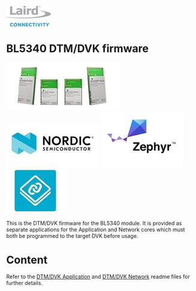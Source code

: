 [![Laird Connectivity](images/Laird_Connectivity_Logo.jpg)](https://www.lairdconnect.com/)
# BL5340 DTM/DVK firmware
[![BL5340](images/BL5340.jpg)](https://www.lairdconnect.com/wireless-modules/bluetooth-modules/bluetooth-5-modules/bl5340-series-multi-core-bluetooth-52-802154-nfc-modules)
[![Nordic](images/Nordic_Logo.jpg)](https://www.nordicsemi.com/Products/Low-power-short-range-wireless/nRF5340)
[![Zephyr](images/Zephyr_Logo.jpg)](https://zephyrproject.org/)
[![NCS](images/Ncs_Logo.jpg)](https://www.nordicsemi.com/Software-and-tools/Software/nRF-Connect-SDK)

This is the DTM/DVK firmware for the BL5340 module. It is provided as separate applications for the Application and Network cores which must both be programmed to the target DVK before usage.

# Content

Refer to the [DTM/DVK Application] and [DTM/DVK Network] readme files for further details.

[DTM/DVK Application]: dtm_dvk_application/readme.md "BL5340 DTM/DVK Application"
[DTM/DVK Network]: dtm_dvk_network/readme.md "BL5340 DTM/DVK Network"
